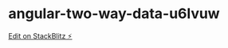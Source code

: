 # angular-two-way-data-u6lvuw

[Edit on StackBlitz ⚡️](https://stackblitz.com/edit/angular-two-way-data-u6lvuw)